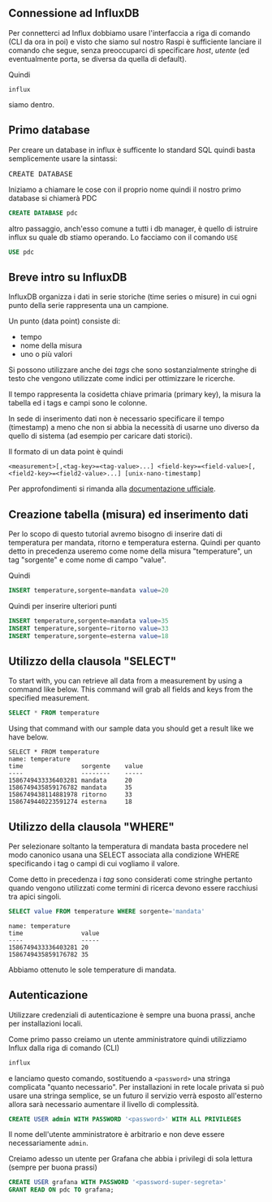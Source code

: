 ## Connessione ad InfluxDB 

Per connetterci ad Influx dobbiamo usare l'interfaccia a riga di comando (CLI da ora in poi) e visto che siamo sul nostro Raspi è sufficiente lanciare il comando che segue, senza preoccuparci di specificare *host*, *utente* (ed eventualmente porta, se diversa da quella di default). 

Quindi 
```
influx
```

siamo dentro.

## Primo database

Per creare un database in influx è sufficente lo standard SQL quindi basta semplicemente usare la sintassi:

<pre>CREATE DATABASE <DBNAME></pre>

Iniziamo a chiamare le cose con il proprio nome quindi il nostro primo database si chiamerà PDC

```sql
CREATE DATABASE pdc
```

altro passaggio, anch'esso comune a tutti i db manager, è quello di istruire influx su quale db stiamo operando. Lo facciamo con il comando ```USE```


```sql
USE pdc
```

## Breve intro su InfluxDB

InfluxDB organizza i dati in serie storiche (time series o misure) in cui ogni punto della serie rappresenta una un campione.

Un punto (data point) consiste di: 

- tempo 
- nome della misura
- uno o più valori

Si possono utilizzare anche dei *tags* che sono sostanzialmente stringhe di testo che vengono utilizzate come indici per ottimizzare le ricerche.

Il tempo rappresenta la cosidetta chiave primaria (primary key), la misura la tabella ed i tags e campi sono le colonne.

In sede di inserimento dati non è necessario specificare il tempo (timestamp) a meno che non si abbia la necessità di usarne uno diverso da quello di sistema (ad esempio per caricare dati storici).

Il formato di un data point è quindi

```
<measurement>[,<tag-key>=<tag-value>...] <field-key>=<field-value>[,<field2-key>=<field2-value>...] [unix-nano-timestamp]
```

Per approfondimenti si rimanda alla [documentazione ufficiale](https://docs.influxdata.com/influxdb/v1.7/).

## Creazione tabella (misura) ed inserimento dati

Per lo scopo di questo tutorial avremo bisogno di inserire dati di temperatura per mandata, ritorno e temperatura esterna. Quindi per quanto detto in precedenza useremo come nome della misura "temperature", un tag "sorgente" e come nome di campo "value".

Quindi

```sql
INSERT temperature,sorgente=mandata value=20
```

Quindi per inserire ulteriori punti

```sql
INSERT temperature,sorgente=mandata value=35
INSERT temperature,sorgente=ritorno value=33
INSERT temperature,sorgente=esterna value=18
```


## Utilizzo della clausola "SELECT"

To start with, you can retrieve all data from a measurement by using a command like below. This command will grab all fields and keys from the specified measurement.

```sql
SELECT * FROM temperature
```

Using that command with our sample data you should get a result like we have below.

```
SELECT * FROM temperature
name: temperature
time                sorgente    value
----                --------    -----
1586749433336403281 mandata     20
1586749435859176782 mandata     35
1586749438114881978 ritorno     33
1586749440223591274 esterna     18
```

## Utilizzo della clausola "WHERE"

Per selezionare soltanto la temperatura di mandata basta procedere nel modo canonico usana una SELECT associata alla condizione WHERE specificando i tag o campi di cui vogliamo il valore.

Come detto in precedenza i *tag* sono considerati come stringhe pertanto quando vengono utilizzati come termini di ricerca devono essere racchiusi tra apici singoli.


```sql
SELECT value FROM temperature WHERE sorgente='mandata'
```

```
name: temperature
time                value
----                -----
1586749433336403281 20
1586749435859176782 35
```

Abbiamo ottenuto le sole temperature di mandata.


## Autenticazione

Utilizzare credenziali di autenticazione è sempre una buona prassi, anche per installazioni locali. 

Come primo passo creiamo un utente amministratore quindi utilizziamo Influx dalla riga di comando (CLI) 

```sh
influx
```

e lanciamo questo comando, sostituendo a ```<password>``` una stringa complicata "quanto necessario". Per installazioni in rete locale privata si può usare una stringa semplice, se un futuro il servizio verrà esposto all'esterno allora sarà necessario aumentare il livello di complessità.

```sql
CREATE USER admin WITH PASSWORD '<password>' WITH ALL PRIVILEGES
```

Il nome dell'utente amministratore è arbitrario e non deve essere necessariamente ```admin```.

Creiamo adesso un utente per Grafana che abbia i privilegi di sola lettura (sempre per buona prassi)
```sql
CREATE USER grafana WITH PASSWORD '<password-super-segreta>'
GRANT READ ON pdc TO grafana;
```

